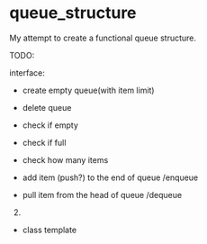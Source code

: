 # queue_structure


My attempt to create a functional queue structure.

TODO:

interface:
- create empty queue(with item limit)
- delete queue

- check if empty
- check if full
- check how many items

- add item (push?) to the end of queue /enqueue
- pull item from the head of queue /dequeue

2.
- class template    
